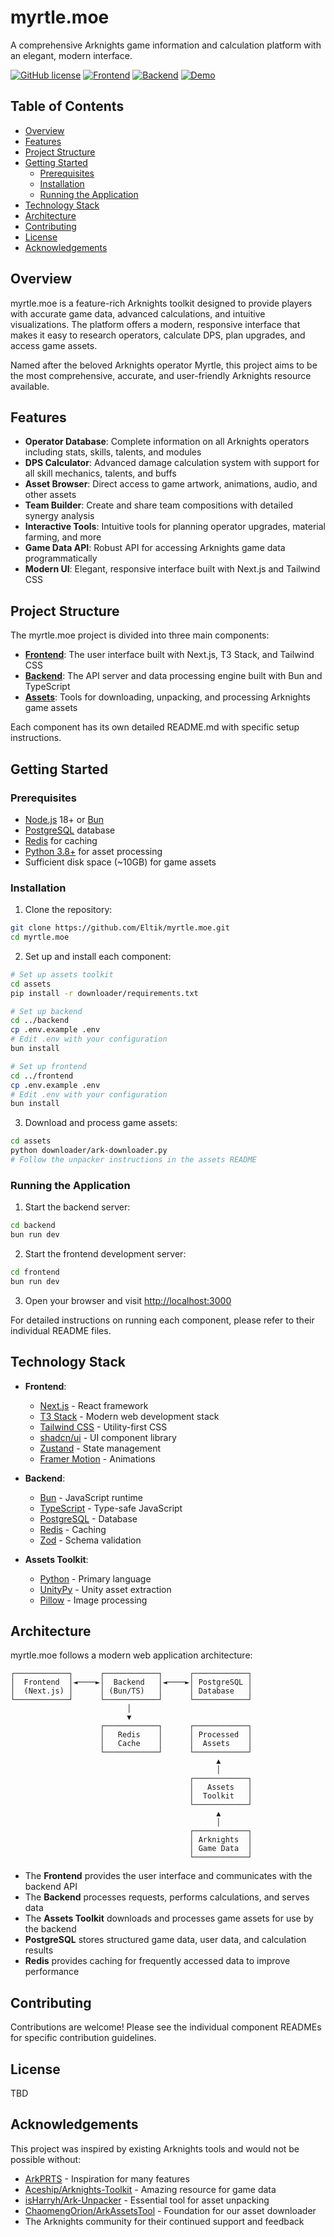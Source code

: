 # myrtle.moe

A comprehensive Arknights game information and calculation platform with an elegant, modern interface.

[![GitHub license](https://img.shields.io/github/license/yourusername/myrtle.moe)](https://github.com/yourusername/myrtle.moe/blob/main/LICENSE)
[![Frontend](https://img.shields.io/badge/Frontend-Next.js-blue)](frontend/)
[![Backend](https://img.shields.io/badge/Backend-Bun-black)](backend/)
[![Demo](https://img.shields.io/badge/Demo-Live-brightgreen)](https://myrtle.moe)

## Table of Contents

- [Overview](#overview)
- [Features](#features)
- [Project Structure](#project-structure)
- [Getting Started](#getting-started)
  - [Prerequisites](#prerequisites)
  - [Installation](#installation)
  - [Running the Application](#running-the-application)
- [Technology Stack](#technology-stack)
- [Architecture](#architecture)
- [Contributing](#contributing)
- [License](#license)
- [Acknowledgements](#acknowledgements)

## Overview

myrtle.moe is a feature-rich Arknights toolkit designed to provide players with accurate game data, advanced calculations, and intuitive visualizations. The platform offers a modern, responsive interface that makes it easy to research operators, calculate DPS, plan upgrades, and access game assets.

Named after the beloved Arknights operator Myrtle, this project aims to be the most comprehensive, accurate, and user-friendly Arknights resource available.

## Features

- **Operator Database**: Complete information on all Arknights operators including stats, skills, talents, and modules
- **DPS Calculator**: Advanced damage calculation system with support for all skill mechanics, talents, and buffs
- **Asset Browser**: Direct access to game artwork, animations, audio, and other assets
- **Team Builder**: Create and share team compositions with detailed synergy analysis
- **Interactive Tools**: Intuitive tools for planning operator upgrades, material farming, and more
- **Game Data API**: Robust API for accessing Arknights game data programmatically
- **Modern UI**: Elegant, responsive interface built with Next.js and Tailwind CSS

## Project Structure

The myrtle.moe project is divided into three main components:

- **[Frontend](frontend/)**: The user interface built with Next.js, T3 Stack, and Tailwind CSS
- **[Backend](backend/)**: The API server and data processing engine built with Bun and TypeScript
- **[Assets](assets/)**: Tools for downloading, unpacking, and processing Arknights game assets

Each component has its own detailed README.md with specific setup instructions.

## Getting Started

### Prerequisites

- [Node.js](https://nodejs.org/) 18+ or [Bun](https://bun.sh/)
- [PostgreSQL](https://www.postgresql.org/) database
- [Redis](https://redis.io/) for caching
- [Python 3.8+](https://www.python.org/downloads/) for asset processing
- Sufficient disk space (~10GB) for game assets

### Installation

1. Clone the repository:
```bash
git clone https://github.com/Eltik/myrtle.moe.git
cd myrtle.moe
```

2. Set up and install each component:

```bash
# Set up assets toolkit
cd assets
pip install -r downloader/requirements.txt

# Set up backend
cd ../backend
cp .env.example .env
# Edit .env with your configuration
bun install

# Set up frontend
cd ../frontend
cp .env.example .env
# Edit .env with your configuration
bun install
```

3. Download and process game assets:
```bash
cd assets
python downloader/ark-downloader.py
# Follow the unpacker instructions in the assets README
```

### Running the Application

1. Start the backend server:
```bash
cd backend
bun run dev
```

2. Start the frontend development server:
```bash
cd frontend
bun run dev
```

3. Open your browser and visit [http://localhost:3000](http://localhost:3000)

For detailed instructions on running each component, please refer to their individual README files.

## Technology Stack

- **Frontend**:
  - [Next.js](https://nextjs.org/) - React framework
  - [T3 Stack](https://create.t3.gg/) - Modern web development stack
  - [Tailwind CSS](https://tailwindcss.com/) - Utility-first CSS
  - [shadcn/ui](https://ui.shadcn.com/) - UI component library
  - [Zustand](https://zustand-demo.pmnd.rs/) - State management
  - [Framer Motion](https://www.framer.com/motion/) - Animations

- **Backend**:
  - [Bun](https://bun.sh/) - JavaScript runtime
  - [TypeScript](https://www.typescriptlang.org/) - Type-safe JavaScript
  - [PostgreSQL](https://www.postgresql.org/) - Database
  - [Redis](https://redis.io/) - Caching
  - [Zod](https://github.com/colinhacks/zod) - Schema validation

- **Assets Toolkit**:
  - [Python](https://www.python.org/) - Primary language
  - [UnityPy](https://pypi.org/project/UnityPy/) - Unity asset extraction
  - [Pillow](https://pypi.org/project/Pillow/) - Image processing

## Architecture

myrtle.moe follows a modern web application architecture:

```
┌────────────┐      ┌────────────┐      ┌────────────┐
│  Frontend  │◄────►│  Backend   │◄────►│ PostgreSQL │
│  (Next.js) │      │ (Bun/TS)   │      │ Database   │
└────────────┘      └────────────┘      └────────────┘
                          │
                          ▼
                    ┌────────────┐      ┌────────────┐
                    │   Redis    │      │ Processed  │
                    │   Cache    │      │  Assets    │
                    └────────────┘      └────────────┘
                                              ▲
                                              │
                                        ┌────────────┐
                                        │   Assets   │
                                        │  Toolkit   │
                                        └────────────┘
                                              ▲
                                              │
                                        ┌────────────┐
                                        │ Arknights  │
                                        │ Game Data  │
                                        └────────────┘
```

- The **Frontend** provides the user interface and communicates with the backend API
- The **Backend** processes requests, performs calculations, and serves data
- The **Assets Toolkit** downloads and processes game assets for use by the backend
- **PostgreSQL** stores structured game data, user data, and calculation results
- **Redis** provides caching for frequently accessed data to improve performance

## Contributing

Contributions are welcome! Please see the individual component READMEs for specific contribution guidelines.

## License

TBD

## Acknowledgements

This project was inspired by existing Arknights tools and would not be possible without:

- [ArkPRTS](https://github.com/thesadru/ArkPRTS) - Inspiration for many features
- [Aceship/Arknights-Toolkit](https://github.com/Aceship/Arknights-Toolkit) - Amazing resource for game data
- [isHarryh/Ark-Unpacker](https://github.com/isHarryh/Ark-Unpacker) - Essential tool for asset unpacking
- [ChaomengOrion/ArkAssetsTool](https://github.com/ChaomengOrion/ArkAssetsTool) - Foundation for our asset downloader
- The Arknights community for their continued support and feedback
